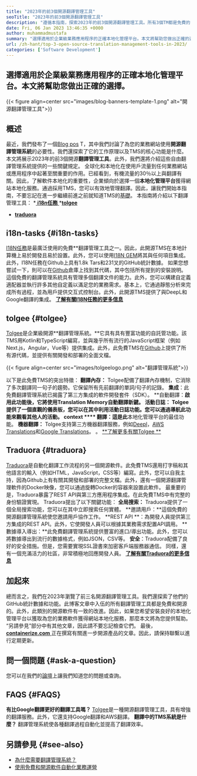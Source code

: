 ```yaml
---
title: "2023年的前3個開源翻譯管理工具" 
seoTitle: "2023年的前3個開源翻譯管理工具" 
description: "遵循本指南，探索2023年的前3個開源翻譯管理工具。所有3個TM都是免費的，並提供了豐富的功能來管理本地化。" 
date: Fri, 06 Jan 2023 13:46:35 +0000
author: muhammadmustafa
summary: "選擇適用於企業級業務應用程序的正確本地化管理平台。本文將幫助您做出正確的選擇。" 
url: /zh-hant/top-3-open-source-translation-management-tools-in-2023/
categories: ['Software Development']
---
```


## 選擇適用於企業級業務應用程序的正確本地化管理平台。本文將幫助您做出正確的選擇。

{{< figure align=center src="images/blog-banners-template-1.png" alt="開源翻譯管理工具">}}


## 概述
最近，我們發布了一個[Blog pos][1] T，其中我們討論了為您的業務網站使用**開源翻譯管理系統**的必要性。我們還探索了它的工作原理以及TMS的核心功能是什麼。本文將展示2023年的前3個開源**翻譯管理工具**。此外，我們還將介紹這些自由翻譯管理系統提供的一些關鍵規定。
全球化和本地化在使用戶流量到任何業務網站或應用程序中起著至關重要的作用。已經看到，有機流量的30％以上與翻譯有關。因此，了解軟件本地化的重要性，企業傾向於選擇一個**本地化管理平台**獲得網站本地化服務。通過採用TMS，您可以有效地管理翻譯。因此，讓我們開始本指南，不要忘記在進一步繼續前進之前就知道TMS的[基礎][1]。
本指南將介紹以下翻譯管理工具：
  *[ **i18n任務** ][2]
  *[**tolgee** ][3]
  * **[traduora][4]**

## i18n-tasks   {#i18n-tasks}
[I18N任務][5]是最廣泛使用的免費**翻譯管理工具之一。因此，此開源TMS在本地計算機上易​​於開發且易於設置。此外，您可以使用[I18N GEM][6]將其與任何項目集成。此外，I18N任務在Github上具有1.8k Tars和231叉的GitHub統計數據。
如果您想嘗試一下，則可以在[Github][7]倉庫上找到其代碼，其中包括所有提到的安裝說明。這個免費的翻譯管理系統具有管理多個翻譯文件的能力。此外，您可以構建自定義適配器並執行許多其他自定義以滿足您的業務需求。基本上，它通過靜態分析來完成所有過程，並為用戶提供交互式控制台。此外，此開源TMS提供了與DeepL和Google翻譯的集成。
**[了解有關I18N任務的更多信息][5]**

## **tolgee** {#tolgee}
[Tolgee][8]是企業級開源**翻譯管理系統。**它具有具有豐富功能的自託管功能。該TMS用Kotlin和TypeScript編寫，並與幾乎所有流行的JavaScript框架（例如Next.js，Angular，Vue等）提供集成。此外，此免費TMS在[Github][9]上提供了所有源代碼，並提供有關開發和部署的全面文檔。

{{< figure align=center src="images/tolgeelogo.png" alt="翻譯管理系統">}}

以下是此免費TMS的突出特徵：
**翻譯內存：** Tolgee配備了翻譯內存機制，它消除了多次翻譯同一句子的趨勢。它保留所有先前翻譯的單詞/句子的記錄。
**集成**：此免費翻譯管理系統已揭露了第三方集成的軟件開發套件（SDK）。
**自動翻譯：**啟用此功能後，它將使用Translation Memory自動翻譯新鍵。
**活動日誌：** Tolgee提供了一個直觀的儀表板，您可以在其中利用活動日誌功能。您可以通過導航此功能來觀看其他人的活動。
**context  **** 翻譯**：這是此**本地化管理平台的最佳功能。
**機器翻譯：** Tolgee支持第三方機器翻譯服務，例如[Deepl][10]，[AWS Translations][11]和[Google Translations][12]。
。
[**了解更多有關Tolgee **][8]

## **Traduora** {#traduora}
[Traduora][13]是自動化翻譯工作流程的另一個開源軟件。此免費TMS還用打字稿和其他語言的輸入（例如HTML，JavaScript，CSS等）編寫。此外，您可以自我主持，因為Github上有有關其開發和部署的完整文檔。此外，還有一個開源翻譯管理軟件的Docker映像，您可以通過旋轉Docker的容器來設置此軟件。
最重要的是，Traduora暴露了REST API與第三方應用程序集成。在此免費TMS中有完整的身份驗證實現。
Traduora提出了以下關鍵功能：
**全局搜索：** Traduora提供了一個全局搜索功能，您可以在其中立即搜索任何實體。
**邀請用戶：**這個免費的開源翻譯管理系統使您邀請用戶協作工作。
**REST API **：為開發人員提供第三方集成的REST API。此外，它使開發人員可以根據其業務需求配置API調用。
**數據導入導出：**此免費翻譯管理系統提供豐富的進口/導出功能。此外，您可以將數據導出到流行的數據格式，例如JSON，CSV等。
**安全**：Traduora配備了良好的安全措施。但是，您需要實現SSL證書來加密客戶端服務器通信。
同樣，還有一個充滿活力的社區，非常積極地回應開發人員。
**[了解有關Traduora的更多信息][13]**

## 加起來
總而言之，我們在2023年瀏覽了前三名開源翻譯管理工具。我們還探索了他們的GitHub統計數據和功能。此博客文章中入伍的所有翻譯管理工具都是免費和開源的。此外，此類別的開源軟件有一致的改進。因此，如果您希望安裝良好的本地化管理平台以獲取為您的業務軟件獲得網站本地化服務，那麼本文將為您提供幫助。 “另請參見”部分中有其他文章，因此請不要忘記檢查它們。
最後，[**containerize.com** ][14]正在撰寫有關進一步開源產品的文章。因此，請保持聯繫以進行定期更新。

## 問一個問題 {#ask-a-question}
您可以在我們的[論壇][15]上讓我們知道您的問題或查詢。

## FAQS   {#FAQS}
**有比Google翻譯更好的翻譯工具嗎？**
[Tolgee][8]是一種開源翻譯管理工具，具有增強的翻譯服務。此外，它還支持Google翻譯和AWS翻譯。
**翻譯中的TMS系統是什麼？**
翻譯管理系統使各種翻譯過程自動化並提高了翻譯效率。

## 另請參見 {#see-also}
  * [為什麼需要翻譯管理系統？][1]
  * [使用免費和開源軟件自動化業務運營][16]

  
[1]: https://blog.containerize.com/software-development/why-do-you-need-a-translation-management-system/
[2]: #i18n-tasks
[3]: #Tolgee
[4]: #Traduora
[5]: https://glebm.github.io/i18n-tasks/
[6]: https://github.com/svenfuchs/i18n
[7]: https://github.com/glebm/i18n-tasks
[8]: https://tolgee.io/
[9]: https://github.com/tolgee/tolgee-platform
[10]: https://www.deepl.com/en/translator
[11]: https://aws.amazon.com/translate/
[12]: https://translate.google.com/
[13]: https://traduora.co/
[14]: https://www.containerize.com/
[15]: https://forum.containerize.com/
[16]: https://blog.containerize.com/blogging/automate-business-operations-using-open-source-software/
